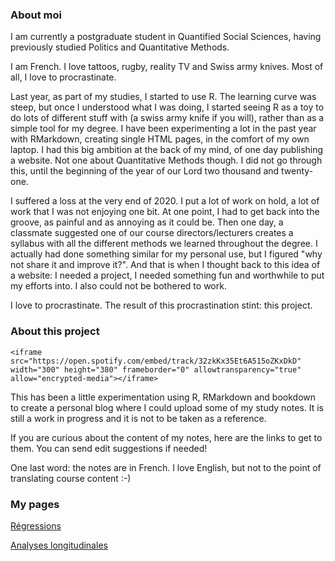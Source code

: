 ### About moi
I am currently a postgraduate student in Quantified Social Sciences, having previously studied Politics and Quantitative Methods.

I am French. I love tattoos, rugby, reality TV and Swiss army knives. Most of all, I love to procrastinate.

Last year, as part of my studies, I started to use R. The learning curve was steep, but once I understood what I was doing, I started seeing R as a toy to do lots of different stuff with (a swiss army knife if you will), rather than as a simple tool for my degree. I have been experimenting a lot in the past year with RMarkdown, creating single HTML pages, in the comfort of my own laptop. I had this big ambition at the back of my mind, of one day publishing a website. Not one about Quantitative Methods though. I did not go through this, until the beginning of the year of our Lord two thousand and twenty-one.

I suffered a loss at the very end of 2020. I put a lot of work on hold, a lot of work that I was not enjoying one bit. At one point, I had to get back into the groove, as painful and as annoying as it could be. Then one day, a classmate suggested one of our course directors/lecturers creates a syllabus with all the different methods we learned throughout the degree. I actually had done something similar for my personal use, but I figured "why not share it and improve it?". And that is when I thought back to this idea of a website: I needed a project, I needed something fun and worthwhile to put my efforts into. I also could not be bothered to work.

I love to procrastinate. The result of this procrastination stint: this project.

### About this project
``<iframe src="https://open.spotify.com/embed/track/32zkKx35Et6A515oZKxDkD" width="300" height="380" frameborder="0" allowtransparency="true" allow="encrypted-media"></iframe>``

This has been a little experimentation using R, RMarkdown and bookdown to create a personal blog where I could upload some of my study notes. It is still a work in progress and it is not to be taken as a reference.

If you are curious about the content of my notes, here are the links to get to them. You can send edit suggestions if needed!

One last word: the notes are in French. I love English, but not to the point of translating course content :-)

### My pages

[Régressions](https://pyrrhamide.github.io/regressions)

[Analyses longitudinales](https://pyrrhamide.github.io/analyses-longitudinales)
